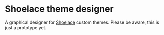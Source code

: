 # Shoelace theme designer

A graphical designer for [Shoelace](https://github.com/shoelace-style/shoelace) custom themes.
Please be aware, this is just a prototype yet.
